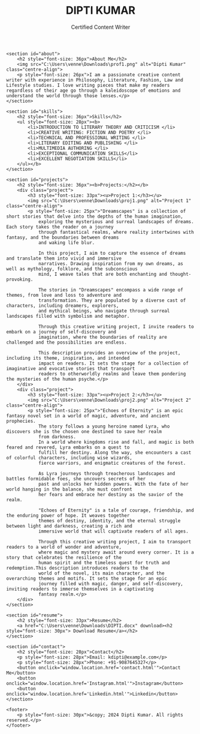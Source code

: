 <!DOCTYPE html>
<html lang="en">
<head>
    <meta charset="UTF-8">
    <meta name="viewport" content="width=device-width, initial-scale=1.0">
    <title>My Portfolio</title>
    <link rel="stylesheet" href="styles.css">
</head>
<body>
    <header>
        <h1>DIPTI KUMAR</h1>
        <p>Certified Content Writer</p>
    </header>

    <section id="about">
        <h2 style="font-size: 36px">About Me</h2>
        <img src="C:\Users\venne\Downloads\prof1.png" alt="Dipti Kumar" class="centre-align">
        <p style="font-size: 26px">I am a passionate creative content writer with experience in Philosophy, Literature, Fashion, Law and Lifestyle studies. I love writing pieces that make my readers regardless of their age go through a kaleidoscope of emotions and understand the world through those lenses.</p>
    </section>

    <section id="skills">
        <h2 style="font-size: 36px">Skills</h2>
        <ul style="font-size: 28px"><b>
            <li>INTRODUCTION TO LITERARY THEORY AND CRITICISM </li>
            <li>CREATIVE WRITING: FICTION AND POETRY </li>
            <li>TECHNICAL AND PROFESSIONAL WRITING </li>
            <li>LITERARY EDITING AND PUBLISHING </li>
            <li>MULTIMEDIA AUTHORING </li>
            <li>EXCEPTIONAL COMMUNICATION SKILLS</li>
            <li>EXCELLENT NEGOTIATION SKILLS</li>
        </ul></b>
    </section>

    <section id="projects">
        <h2 style="font-size: 36px"><b>Projects:</h2></b>
        <div class="project">
            <h3 style="font-size: 33px"><u>Project 1:</h3></u>
            <img src="C:\Users\venne\Downloads\proj1.png" alt="Project 1" class="centre-align">
            <p style="font-size: 25px">"Dreamscapes" is a collection of short stories that delve into the depths of the human imagination, 
                exploring the mysterious and surreal landscapes of dreams. Each story takes the reader on a journey 
                through fantastical realms, where reality intertwines with fantasy, and the boundaries between dreams 
                and waking life blur.
                
                In this project, I aim to capture the essence of dreams and translate them into vivid and immersive 
                narratives. Drawing inspiration from my own dreams, as well as mythology, folklore, and the subconscious 
                mind, I weave tales that are both enchanting and thought-provoking.

                The stories in "Dreamscapes" encompass a wide range of themes, from love and loss to adventure and 
                transformation. They are populated by a diverse cast of characters, including dreamers, explorers, 
                and mythical beings, who navigate through surreal landscapes filled with symbolism and metaphor.
                
                Through this creative writing project, I invite readers to embark on a journey of self-discovery and 
                imagination, where the boundaries of reality are challenged and the possibilities are endless.
                
                This description provides an overview of the project, including its theme, inspiration, and intended 
                impact on readers. It sets the stage for a collection of imaginative and evocative stories that transport 
                readers to otherworldly realms and leave them pondering the mysteries of the human psyche.</p>
        </div>
        <div class="project">
            <h3 style="font-size: 33px"><u>Project 2:</h3></u>
            <img src="C:\Users\venne\Downloads\proj2.png" alt="Project 2" class="centre-align">
            <p style="font-size: 25px">"Echoes of Eternity" is an epic fantasy novel set in a world of magic, adventure, and ancient prophecies. 
                The story follows a young heroine named Lyra, who discovers she is the chosen one destined to save her realm 
                from darkness.
                In a world where kingdoms rise and fall, and magic is both feared and revered, Lyra embarks on a quest to 
                fulfill her destiny. Along the way, she encounters a cast of colorful characters, including wise wizards, 
                fierce warriors, and enigmatic creatures of the forest.        
                
                As Lyra journeys through treacherous landscapes and battles formidable foes, she uncovers secrets of her 
                past and unlocks her hidden powers. With the fate of her world hanging in the balance, she must confront 
                her fears and embrace her destiny as the savior of the realm.               
                
                "Echoes of Eternity" is a tale of courage, friendship, and the enduring power of hope. It weaves together 
                themes of destiny, identity, and the eternal struggle between light and darkness, creating a rich and 
                immersive world that will captivate readers of all ages.               
                
                Through this creative writing project, I aim to transport readers to a world of wonder and adventure, 
                where magic and mystery await around every corner. It is a story that celebrates the resilience of the 
                human spirit and the timeless quest for truth and redemption.This description introduces readers to the 
                world of the novel, its main character, and the overarching themes and motifs. It sets the stage for an epic 
                journey filled with magic, danger, and self-discovery, inviting readers to immerse themselves in a captivating 
                fantasy realm.</p>
        </div>
    </section>

    <section id="resume">
        <h2 style="font-size: 33px">Resume</h2>
        <a href="C:\Users\venne\Downloads\DIPTI.docx" download><h2 style="font-size: 30px"> Download Resume</a></h2>
    </section>

    <section id="contact">
        <h2 style="font-size: 28px">Contact</h2>
        <p style="font-size: 28px">Email: kdipti@example.com</p>
        <p style="font-size: 28px">Phone: +91-9087645327</p>
        <button onclick="window.location.href='contact.html'">Contact Me</button>
        <button onclick="window.location.href='Instagram.html'">Instagram</button>
        <button onclick="window.location.href='Linkedin.html'">Linkedin</button>
    </section>

    <footer>
        <p style="font-size: 30px">&copy; 2024 Dipti Kumar. All rights reserved.</p>
    </footer>
</body>
</html>
